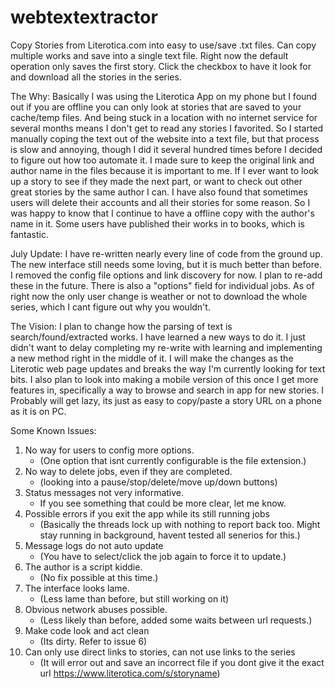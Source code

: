 # webtextextractor
Copy Stories from Literotica.com into easy to use/save .txt files. Can copy multiple works and save into a single text file. Right now the default operation only saves the first story. Click the checkbox to have it look for and download all the stories in the series.

The Why: Basically I was using the Literotica App on my phone but I found out if you are offline you can only look at stories that are saved to your cache/temp files. And being stuck in a location with no internet service for several months means I don't get to read any stories I favorited. So I started manually coping the text out of the website into a text file, but that process is slow and annoying, though I did it several hundred times before I decided to figure out how too automate it. I made sure to keep the original link and author name in the files because it is important to me. If I ever want to look up a story to see if they made the next part, or want to check out other great stories by the same author I can. I have also found that sometimes users will delete their accounts and all their stories for some reason. So I was happy to know that I continue to have a offline copy with the author's name in it. Some users have published their works in to books, which is fantastic.

July Update:
I have re-written nearly every line of code from the ground up. The new interface still needs some loving, but it is much better than before. I removed the config file options and link discovery for now. I plan to re-add these in the future. There is also a "options" field for individual jobs. As of right now the only user change is weather or not to download the whole series, which I cant figure out why you wouldn't.

The Vision:
I plan to change how the parsing of text is search/found/extracted works. I have learned a new ways to do it. I just didn't want to delay completing my re-write with learning and implementing a new method right in the middle of it. I will make the changes as the Literotic web page updates and breaks the way I'm currently looking for text bits. I also plan to look into making a mobile version of this once I get more features in, specifically a way to browse and search in app for new stories. I Probably will get lazy, its just as easy to copy/paste a story URL on a phone as it is on PC.

Some Known Issues:

1. No way for users to config more options.
   - (One option that isnt currently configurable is the file extension.)
2. No way to delete jobs, even if they are completed.
   - (looking into a pause/stop/delete/move up/down buttons)
3. Status messages not very informative.
   - If you see something that could be more clear, let me know.
4. Possible errors if you exit the app while its still running jobs
   - (Basically the threads lock up with nothing to report back too. Might stay running in background, havent tested all senerios for this.)
5. Message logs do not auto update
   - (You have to select/click the job again to force it to update.)
6. The author is a script kiddie.
   - (No fix possible at this time.)
7. The interface looks lame.
   - (Less lame than before, but still working on it)
8. Obvious network abuses possible.
   - (Less likely than before, added some waits between url requests.)
9. Make code look and act clean
   - (Its dirty. Refer to issue 6)
10. Can only use direct links to stories, can not use links to the series
    - (It will error out and save an incorrect file if you dont give it the exact url https://www.literotica.com/s/storyname)
